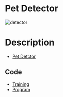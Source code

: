 # Pet Detector
![detector](https://github.com/5121eun/Detector/assets/121006954/36d2792c-cffb-4800-9c04-4558c57f8d5b)

# Description
 - [Pet Detctor](https://github.com/5121eun/Detector/raw/master/Detector/pet_detector.pptx)

## Code
  - [Training](https://github.com/5121eun/Detector/blob/master/Detector/pet_segmentation.ipynb)
  - [Program](https://github.com/5121eun/Detector/blob/master/Detector/Detector.cpp)
